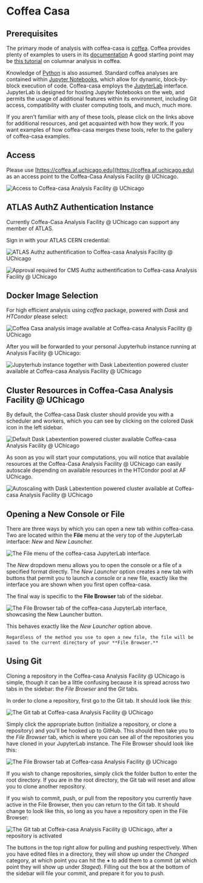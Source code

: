 # Coffea Casa

## Prerequisites

The primary mode of analysis with coffea-casa is [coffea](https://coffeateam.github.io/coffea/index.html). Coffea provides plenty of examples to users in its [documentation](https://coffeateam.github.io/coffea/examples.html) A good starting point may be [this tutorial](https://github.com/CoffeaTeam/coffea-casa-tutorials/blob/master/analysis/analysis_tutorial.ipynb) on columnar analysis in coffea.

Knowledge of [Python](https://docs.python.org/3/tutorial/) is also assumed. Standard coffea analyses are contained within [Jupyter Notebooks](https://jupyter.org/), which allow for dynamic, block-by-block execution of code. Coffea-casa employs the [JupyterLab](https://jupyterlab.readthedocs.io/en/stable/user/interface.html) interface. JupyterLab is designed for hosting Jupyter Notebooks on the web, and permits the usage of additional features within its environment, including Git access, compatibility with cluster computing tools, and much, much more.

If you aren't familiar with any of these tools, please click on the links above for additional resources, and get acquainted with how they work. If you want examples of how coffea-casa merges these tools, refer to the gallery of coffea-casa examples.

## Access

   Please use [https://coffea.af.uchicago.edu](https://coffea.af.uchicago.edu) as an access point to the Coffea-Casa Analysis Facility @ UChicago.

   ![Access to Coffea-casa Analysis Facility @ UChicago](img/coffea.af.uchicago.edu_hub_login.png)

## ATLAS AuthZ Authentication Instance

Currently Coffea-Casa Analysis Facility @ UChicago can support any member of ATLAS.

Sign in with your ATLAS CERN credential:

   ![ATLAS Authz authentification to Coffea-casa Analysis Facility @ UChicago](img/atlas-auth.web.cern.ch_login.png)

   ![Approval required for CMS Authz authentification to Coffea-casa Analysis Facility @ UChicago](img/coffea-casa-authz-approval.png)

## Docker Image Selection

For high efficient analysis using *coffea* package, powered with *Dask* and *HTCondor* please select:

   ![Coffea Casa analysis image available at Coffea-casa Analysis Facility @ UChicago](img/coffea.af.uchicago.edu_hub_spawn.png)

After you will be forwarded to your personal Jupyterhub instance running at Analysis Facility @ UChicago:

   ![Jupyterhub instance together with Dask Labextention powered cluster available at Coffea-casa Analysis Facility @ UChicago](img/coffea.af.uchicago.edu_user_fengping.hu.png)

## Cluster Resources in Coffea-Casa Analysis Facility @ UChicago

By default, the Coffea-casa Dask cluster should provide you with a scheduler and workers, which you can see by clicking on the colored Dask icon in the left sidebar.

   ![Default Dask Labextention powered cluster available Coffea-casa Analysis Facility @ UChicago](img/coffea.af.uchicago.edu_user_clusters.png)

As soon as you will start your computations, you will notice that available resources at the Coffea-Casa Analysis Facility @ UChicago can easily autoscale depending on available resources in the HTCondor pool at AF UChicago.

   ![Autoscaling with Dask Labextention powered cluster available at Coffea-casa Analysis Facility @ UChicago](img/coffea.af.uchicago.edu_user_clusters.scale.png)

## Opening a New Console or File

There are three ways by which you can open a new tab within coffea-casa. Two are located within the **File** menu at the very top of the JupyterLab interface: *New* and *New Launcher.*

   ![The File menu of the coffea-casa JupyterLab interface.](img/coffea-casa-newtab.png)

The *New* dropdown menu allows you to open the console or a file of a specified format directly. The *New Launcher* option creates a new tab with buttons that permit you to launch a console or a new file, exactly like the interface you are shown when you first open coffea-casa.

The final way is specific to the **File Browser** tab of the sidebar.

   ![The File Browser tab of the coffea-casa JupyterLab interface, showcasing the New Launcher button.](img/coffea-casa-newlauncher.png)

This behaves exactly like the *New Launcher* option above.

    Regardless of the method you use to open a new file, the file will be saved to the current directory of your **File Browser.**

## Using Git

Cloning a repository in the Coffea-casa Analysis Facility @ UChicago is simple, though it can be a little confusing because it is spread across two tabs in the sidebar: the *File Browser* and the *Git* tabs.

In order to clone a repository, first go to the Git tab. It should look like this:

   ![The Git tab at Coffea-casa Analysis Facility @ UChicago](img/git.png)

Simply click the appropriate button (initialize a repository, or clone a repository) and you'll be hooked up to GitHub. This should then take you to the *File Browser* tab, which is where you can see all of the repositories you have cloned in your JupyterLab instance. The File Browser should look like this:

   ![The File Browser tab at Coffea-casa Analysis Facility @ UChicago](img/browser.png)

If you wish to change repositories, simply click the folder button to enter the root directory. If you are in the root directory, the Git tab will reset and allow you to clone another repository.

If you wish to commit, push, or pull from the repository you currently have active in the File Browser, then you can return to the Git tab. It should change to look like this, so long as you have a repository open in the File Browser:

   ![The Git tab at Coffea-casa Analysis Facility @ UChicago, after a repository is activated](img/git2.png)

The buttons in the top right allow for pulling and pushing respectively. When you have edited files in a directory, they will show up under the *Changed* category, at which point you can hit the **+** to add them to a commit (at which point they will show up under *Staged*). Filling out the box at the bottom of the sidebar will file your commit, and prepare it for you to push.
